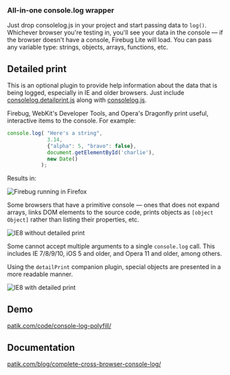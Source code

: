 ### All-in-one console.log wrapper

Just drop consolelog.js in your project and start passing data to `log()`. Whichever browser you're testing in, you'll see your data in the console &mdash; if the browser doesn't have a console, Firebug Lite will load. You can pass any variable type: strings, objects, arrays, functions, etc.

## Detailed print

This is an optional plugin to provide help information about the data that is being logged, especially in IE and older browsers. Just include [consolelog.detailprint.js](https://github.com/cpatik/console.log-wrapper/blob/master/consolelog.detailprint.js) along with [consolelog.js](https://github.com/cpatik/console.log-wrapper/blob/master/consolelog.js).

Firebug, WebKit's Developer Tools, and Opera's Dragonfly print useful, interactive items to the console. For example:

````js
console.log( "Here's a string",
             3.14,
             {"alpha": 5, "bravo": false},
             document.getElementById('charlie'),
             new Date()
           );
````

Results in:

![Firebug running in Firefox](https://raw.github.com/cpatik/console.log-wrapper/master/demo/firebug.png)

Some browsers that have a primitive console &mdash; ones that does not expand arrays, links DOM elements to the source code, prints objects as `[object Object]` rather than listing their properties, etc.

![IE8 without detailed print](https://raw.github.com/cpatik/console.log-wrapper/master/demo/ie8-without-detail-print.png)

Some cannot accept multiple arguments to a single `console.log` call. This includes IE 7/8/9/10, iOS 5 and older, and Opera 11 and older, among others.

Using the `detailPrint` companion plugin, special objects are presented in a more readable manner.

![IE8 with detailed print](https://raw.github.com/cpatik/console.log-wrapper/master/demo/ie8-with-detail-print.png)

## Demo

[patik.com/code/console-log-polyfill/](http://cpatik.github.com/console.log-wrapper)

## Documentation

[patik.com/blog/complete-cross-browser-console-log/](http://patik.com/blog/complete-cross-browser-console-log)
